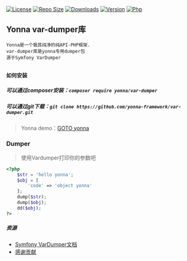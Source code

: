 [![License](https://img.shields.io/github/license/yonna-framework/var-dumper.svg)](https://packagist.org/packages/yonna/var-dumper)
[![Repo Size](https://img.shields.io/github/repo-size/yonna-framework/var-dumper.svg)](https://packagist.org/packages/yonna/var-dumper)
[![Downloads](https://img.shields.io/packagist/dm/yonna/var-dumper.svg)](https://packagist.org/packages/yonna/var-dumper)
[![Version](https://img.shields.io/github/release/yonna-framework/var-dumper.svg)](https://packagist.org/packages/yonna/var-dumper)
[![Php](https://img.shields.io/packagist/php-v/yonna/var-dumper.svg)](https://packagist.org/packages/yonna/var-dumper)

## Yonna var-dumper库

```
Yonna是一个极其纯净的纯API-PHP框架.
var-dumper库是yonna专用dumper包
源于Symfony VarDumper
```

## 

#### 如何安装

##### 可以通过composer安装：`composer require yonna/var-dumper`

##### 可以通过git下载：`git clone https://github.com/yonna-framework/var-dumper.git`

> Yonna demo：[GOTO yonna](https://github.com/yonna-framework/yonna)

### Dumper

> 使用Vardumper打印你的参数吧
```php
<?php
    $str = 'hello yonna';
    $obj = [
        'code' => 'object yonna'
    ];
    dump($str);
    dump($obj);
    dd($obj);
?>
```

##### 资源

  * [Symfony VarDumper文档](https://symfony.com/doc/current/components/var_dumper/introduction.html)
  * [感谢贡献](https://symfony.com/doc/current/contributing/index.html)
